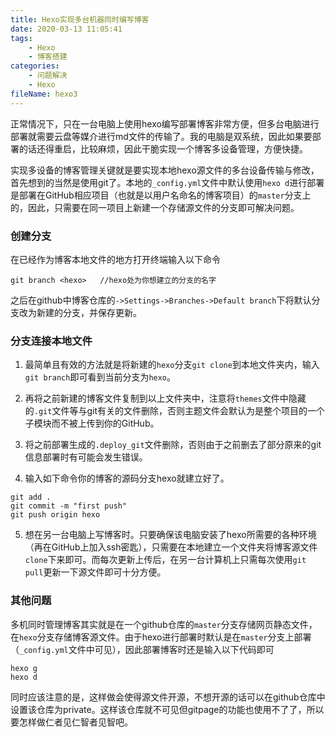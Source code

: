 ```yaml
---
title: Hexo实现多台机器同时编写博客
date: 2020-03-13 11:05:41
tags:
	- Hexo
	- 博客搭建
categories:
	- 问题解决
	- Hexo
fileName: hexo3
---
```


正常情况下，只在一台电脑上使用hexo编写部署博客非常方便，但多台电脑进行部署就需要云盘等媒介进行md文件的传输了。我的电脑是双系统，因此如果要部署的话还得重启，比较麻烦，因此干脆实现一个博客多设备管理，方便快捷。

实现多设备的博客管理关键就是要实现本地hexo源文件的多台设备传输与修改，首先想到的当然是使用git了。本地的`_config.yml`文件中默认使用`hexo d`进行部署是部署在GitHub相应项目（也就是以用户名命名的博客项目）的`master`分支上的，因此，只需要在同一项目上新建一个存储源文件的分支即可解决问题。

### 创建分支

在已经作为博客本地文件的地方打开终端输入以下命令

```
git branch <hexo>	//hexo处为你想建立的分支的名字
```

之后在github中博客仓库的`->Settings->Branches->Default branch`下将默认分支改为新建的分支，并保存更新。

### 分支连接本地文件

1. 最简单且有效的方法就是将新建的`hexo`分支`git clone`到本地文件夹内，输入`git branch`即可看到当前分支为`hexo`。

2. 再将之前新建的博客文件复制到以上文件夹中，注意将`themes`文件中隐藏的`.git`文件等与git有关的文件删除，否则主题文件会默认为是整个项目的一个子模块而不被上传到你的GitHub。
3. 将之前部署生成的`.deploy_git`文件删除，否则由于之前删去了部分原来的git信息部署时有可能会发生错误。
4. 输入如下命令你的博客的源码分支hexo就建立好了。

```
git add .
git commit -m "first push"
git push origin hexo
```

5. 想在另一台电脑上写博客时。只要确保该电脑安装了hexo所需要的各种环境（再在GitHub上加入ssh密匙），只需要在本地建立一个文件夹将博客源文件`clone`下来即可。而每次更新上传后，在另一台计算机上只需每次使用`git pull`更新一下源文件即可十分方便。

### 其他问题

多机同时管理博客其实就是在一个github仓库的`master`分支存储网页静态文件，在`hexo`分支存储博客源文件。由于hexo进行部署时默认是在`master`分支上部署（`_config.yml`文件中可见），因此部署博客时还是输入以下代码即可

```
hexo g
hexo d
```

同时应该注意的是，这样做会使得源文件开源，不想开源的话可以在github仓库中设置该仓库为private。这样该仓库就不可见但gitpage的功能也使用不了了，所以要怎样做仁者见仁智者见智吧。
